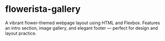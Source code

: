 # flowerista-gallery
A vibrant flower-themed webpage layout using HTML and Flexbox. Features an intro section, image gallery, and elegant footer — perfect for design and layout practice.
